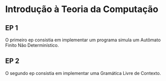 # Introdução à Teoria da Computação

## EP 1

O primeiro ep consistia em implementar um programa simula um Autômato Finito Não Determinístico.

## EP 2

O segundo ep consistia em implementar uma Gramática Livre de Contexto.
